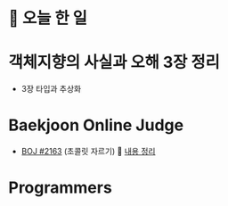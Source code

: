 # :thought_balloon: __오늘 한 일__

# __객체지향의 사실과 오해 3장 정리__
* 3장 타입과 추상화

# __Baekjoon Online Judge__
* [BOJ #2163](https://www.acmicpc.net/problem/2163) (초콜릿 자르기)
:link: [내용 정리](https://github.com/seungrokoh/Beakjoon_OnlineJudge/tree/master/%232163)

# __Programmers__
